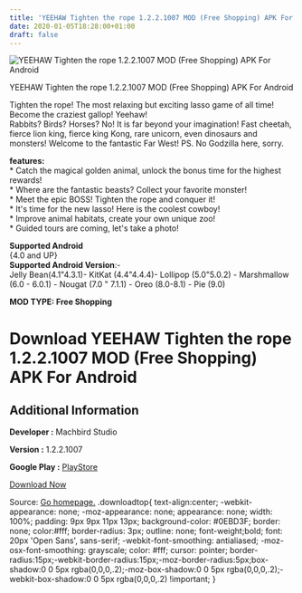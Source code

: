 ```yaml
---
title: 'YEEHAW Tighten the rope 1.2.2.1007 MOD (Free Shopping) APK For Android'
date: 2020-01-05T18:28:00+01:00
draft: false
---
```


![YEEHAW Tighten the rope 1.2.2.1007 MOD (Free Shopping) APK For Android](https://i2.wp.com/apkhome.net/wp-content/uploads/2020/01/YEEHAW-Tighten-the-rope-1.2.2.1007-MOD-Free-Shopping.png "YEEHAW Tighten the rope 1.2.2.1007 MOD (Free Shopping) APK For Android")

  

YEEHAW Tighten the rope 1.2.2.1007 MOD (Free Shopping) APK For Android

Tighten the rope! The most relaxing but exciting lasso game of all time! Become the craziest gallop! Yeehaw!  
Rabbits? Birds? Horses? No! It is far beyond your imagination! Fast cheetah, fierce lion king, fierce king Kong, rare unicorn, even dinosaurs and monsters! Welcome to the fantastic Far West! PS. No Godzilla here, sorry.

**features:**  
\* Catch the magical golden animal, unlock the bonus time for the highest rewards!  
\* Where are the fantastic beasts? Collect your favorite monster!  
\* Meet the epic BOSS! Tighten the rope and conquer it!  
\* It's time for the new lasso! Here is the coolest cowboy!  
\* Improve animal habitats, create your own unique zoo!  
\* Guided tours are coming, let's take a photo!

**Supported Android**  
{4.0 and UP}  
**Supported Android Version**:-  
Jelly Bean(4.1"4.3.1)- KitKat (4.4"4.4.4)- Lollipop (5.0"5.0.2) - Marshmallow (6.0 - 6.0.1) - Nougat (7.0 " 7.1.1) - Oreo (8.0-8.1) - Pie (9.0)

**MOD TYPE: Free Shopping**

Download YEEHAW Tighten the rope 1.2.2.1007 MOD (Free Shopping) APK For Android
===============================================================================

Additional Information
----------------------

**Developer :** Machbird Studio

**Version :** 1.2.2.1007

**Google Play :** [PlayStore](https://play.google.com/store/apps/details?id=com.machsystem.cwbygo2)

  

[Download Now](https://store4app.co/post/yeehaw-tighten-the-rope-1-2-2-1007-mod-free-shopping-apk-for-android_1578244770)

  
Source: [Go homepage.](https://store4app.co/post/yeehaw-tighten-the-rope-1-2-2-1007-mod-free-shopping-apk-for-android_1578244770) .downloadtop{ text-align:center; -webkit-appearance: none; -moz-appearance: none; appearance: none; width: 100%; padding: 9px 9px 11px 13px; background-color: #0EBD3F; border: none; color:#fff; border-radius: 3px; outline: none; font-weight;bold; font: 20px 'Open Sans', sans-serif; -webkit-font-smoothing: antialiased; -moz-osx-font-smoothing: grayscale; color: #fff; cursor: pointer; border-radius:15px;-webkit-border-radius:15px;-moz-border-radius:5px;box-shadow:0 0 5px rgba(0,0,0,.2);-moz-box-shadow:0 0 5px rgba(0,0,0,.2);-webkit-box-shadow:0 0 5px rgba(0,0,0,.2) !important; }